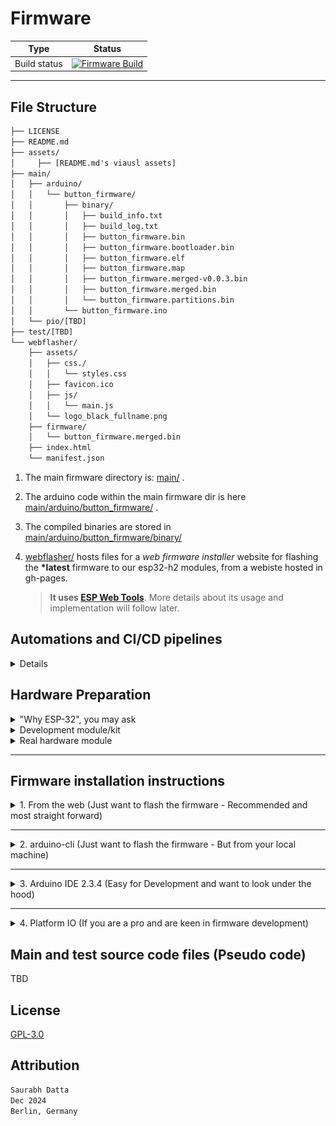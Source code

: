 # Firmware

| Type | Status |
|------|---------|
| Build status | [![Firmware Build](https://github.com/dattasaurabh82/help-button-firmware/actions/workflows/build_main_firmware.yml/badge.svg)](https://github.com/dattasaurabh82/help-button-firmware/actions/workflows/build_main_firmware.yml) |

---

## File Structure

```txt
├── LICENSE
├── README.md
├── assets/
│     ├── [README.md's viausl assets]
├── main/
│   ├── arduino/
│   │   └── button_firmware/
│   │       ├── binary/
│   │       │   ├── build_info.txt
│   │       │   ├── build_log.txt
│   │       │   ├── button_firmware.bin
│   │       │   ├── button_firmware.bootloader.bin
│   │       │   ├── button_firmware.elf
│   │       │   ├── button_firmware.map
│   │       │   ├── button_firmware.merged-v0.0.3.bin
│   │       │   ├── button_firmware.merged.bin
│   │       │   └── button_firmware.partitions.bin
│   │       └── button_firmware.ino
│   └── pio/[TBD]
├── test/[TBD]
└── webflasher/
    ├── assets/
    │   ├── css./
    │   │   └── styles.css
    │   ├── favicon.ico
    │   ├── js/
    │   │   └── main.js
    │   └── logo_black_fullname.png
    ├── firmware/
    │   └── button_firmware.merged.bin
    ├── index.html
    └── manifest.json
```

1. The main firmware directory is: [main/](main/) .
2. The arduino code within the main firmware dir is here [main/arduino/button_firmware/](main/arduino) .
3. The compiled binaries are stored in [main/arduino/button_firmware/binary/](main/arduino/button_firmware/binary/)
4. [webflasher/](webflasher/) hosts files for a _web firmware installer_ website for flashing the __*latest__ firmware to our esp32-h2 modules, from a webiste hosted in gh-pages.

   > __It uses [ESP Web Tools](https://esphome.github.io/esp-web-tools/)__. More details about its usage and implementation will follow later.

## Automations and CI/CD pipelines

<details>
<summary> Details </summary>

1. An automation flow to  [build releases](.github/workflows/build_main_firmware.yml) from the source code as binary files, is triggered by new unique tag pushes.

> __This also commits and pushes the binaries to the repository itself in [main/arduino/button_firmware/binary/](main/arduino/button_firmware/binary/)__

```bash
git tag v0.0.x
git push -u origin v0.0.x
# Will create a new tag and a new release
```

[![](https://mermaid.ink/img/pako:eNqNVG1v2jAQ_iuWK03tRDtIoCv5MKmlL2Pqqoh2fGjgg4kvxGpiR45dylD_-xzHKaFDauEDd9w9z735boNjQQEHOMnEKk6JVOjhcsYRQvfKKIdRqMsUPZAlev56Yr7zI3R8_ANNScYoUfBLLKJGRkaZz7gFl3qxlKRI9ztWdNdC5kTNrXf1mfaiUQrxE1LGmLSMwKkjbXHZJCaQASkttRP3prDHLZQihrLcRh8JnrClZb3QLKNWGok8Z6odylGjNn0NjeofLQFd8WcmBc-Bt8qzQVyJQitUdX1eR_GiMS8VyTJ0LqlmXKDR7djZ_Dfb1X3oewYmG1h_C6MkkZqhOxAFe4EM3bLFNvK2fztp2zKjuthrJvMVMcw76V50o5GEal5fUCEKnVUiMSnYVqVAKEiUsMwldGGqM03i3-IatGCcyDWiTDq7Z3qUF8bfgFw8a9gN6kdTkCxZN_gqQOkY-maAnOSwa_uo0nqMkZsm4RRVb_rdaMJea4JLplyTQy86p3RPLu_QfkNvVogvG6dR2K_3RwmUE8abfwfRn8IugnnrH6bvnl4zC6fupj_pNeamtehxHNbhJl50AxxkC4zuhNpbyMRveG6Y-qkX_0ezSe4ku10vy3fF6eF2z_QiY2UKdH7UbKVamwdgb0vVziw4SIannVJJ8QTBge_7Tj5eMarSwCteWjDD7UDDZPhZUPtq1OA4Tj4LbhX3OSzu4BzM8WLU3NRNxTTDKoUcZjgwIiXyaYZn_NX4Ea3E_ZrHOEhIVkIHS6GX6Zum7RO5ZMQ8g_zt34LwRyGMrqSuVRxs8AsOuh28xsFZ98TrnvW875535g1OvcFrB_-1_r0OBsqUkL_re2_P_us_N6bpQA?type=png)](https://mermaid.live/edit#pako:eNqNVG1v2jAQ_iuWK03tRDtIoCv5MKmlL2Pqqoh2fGjgg4kvxGpiR45dylD_-xzHKaFDauEDd9w9z735boNjQQEHOMnEKk6JVOjhcsYRQvfKKIdRqMsUPZAlev56Yr7zI3R8_ANNScYoUfBLLKJGRkaZz7gFl3qxlKRI9ztWdNdC5kTNrXf1mfaiUQrxE1LGmLSMwKkjbXHZJCaQASkttRP3prDHLZQihrLcRh8JnrClZb3QLKNWGok8Z6odylGjNn0NjeofLQFd8WcmBc-Bt8qzQVyJQitUdX1eR_GiMS8VyTJ0LqlmXKDR7djZ_Dfb1X3oewYmG1h_C6MkkZqhOxAFe4EM3bLFNvK2fztp2zKjuthrJvMVMcw76V50o5GEal5fUCEKnVUiMSnYVqVAKEiUsMwldGGqM03i3-IatGCcyDWiTDq7Z3qUF8bfgFw8a9gN6kdTkCxZN_gqQOkY-maAnOSwa_uo0nqMkZsm4RRVb_rdaMJea4JLplyTQy86p3RPLu_QfkNvVogvG6dR2K_3RwmUE8abfwfRn8IugnnrH6bvnl4zC6fupj_pNeamtehxHNbhJl50AxxkC4zuhNpbyMRveG6Y-qkX_0ezSe4ku10vy3fF6eF2z_QiY2UKdH7UbKVamwdgb0vVziw4SIannVJJ8QTBge_7Tj5eMarSwCteWjDD7UDDZPhZUPtq1OA4Tj4LbhX3OSzu4BzM8WLU3NRNxTTDKoUcZjgwIiXyaYZn_NX4Ea3E_ZrHOEhIVkIHS6GX6Zum7RO5ZMQ8g_zt34LwRyGMrqSuVRxs8AsOuh28xsFZ98TrnvW875535g1OvcFrB_-1_r0OBsqUkL_re2_P_us_N6bpQA)

1. If the above step completes successfully, it uses the latest compiled firmware binary to update the firmware flasher website ([custom gh-pages hosting workflow](.github/workflows/pages.yml)) and deploys the Web Flasher interface to GitHub Pages. Thus, it can be triggered manually (takes the last releae tag, automatiocally) or gets trigerred automatically after a successful firmware build.

```mermaid
flowchart TD
    Start([Start]) --> Trigger{Trigger Type}
    Trigger -->|Manual| Check[Check Conditions]
    Trigger -->|After Build Workflow| Check
    
    subgraph Conditions[Condition Check]
        Check{Manual or Success?}
        Check -->|No| End([End])
        Check -->|Yes| Deploy[Deploy Process]
    end

    subgraph Deploy[Deployment Process]
        D1[Checkout Repository]
        D2[Get Latest Tag Version]
        D3[Setup GitHub Pages]
        
        subgraph Prepare[Prepare Files]
            P1[Clean firmware directory]
            P2[Create new firmware directory]
            P3[Copy latest binary]
            P1 --> P2
            P2 --> P3
        end
        
        subgraph Update[Update Files]
            U1[Update manifest.json version]
            U2[Update index.html version]
            U1 --> U2
        end
        
        D1 --> D2
        D2 --> D3
        D3 --> Prepare
        Prepare --> Update
    end
    
    Deploy --> Upload[Upload to Pages]
    Upload --> DeployPages[Deploy to GitHub Pages]
    DeployPages --> End

    style Start fill:#f96,stroke:#333,stroke-width:2px
    style End fill:#9f9,stroke:#333,stroke-width:2px
    style Deploy fill:#ccf,stroke:#333,stroke-width:2px
    style Upload fill:#fc9,stroke:#333,stroke-width:2px
    style DeployPages fill:#fc9,stroke:#333,stroke-width:2px
```

</details>

## Hardware Preparation

<details>
<summary>"Why ESP-32", you may ask</summary>

We have chosen [ESP32-H2-MINI-1](https://www.espressif.com/sites/default/files/documentation/esp32-h2-mini-1_mini-1u_datasheet_en.pdf) for its natural advantages:

1. The ESP family is developer-friendly, with the ESP SDK being widely supported across various frameworks like Arduino and PIO, in addition to ESP-IDF itself. This makes long-term development maintenance much easier.
2. This specific module has the lowest deep sleep power consumption in the entire ESP family (as of December 2024).
3. It is widely available and cost-effective.
4. Firmware flashing is simpler compared to previous microcontrollers, requiring no development environment. For example, web flashing capabilities mean factories can easily flash devices during mass production without setting up specific development environments.
5. It has a smaller footprint.
6. It features built-in BLE and WiFi, plus support for future protocols like Thread, making it future-proof.
7. It has all [necessary certifications](https://www.espressif.com/en/support/documents/certificates?keys=&field_product_value%5B%5D=ESP32-H2&field_product_value%5B%5D=ESP32-H2-MINI-1) for shipping radio-based consumer electronics.

</details>

<details>
<summary>Development module/kit</summary>

To test development and firmware, you can purchase [ESP32-H2-DevKitM-1](https://docs.espressif.com/projects/esp-dev-kits/en/latest/esp32h2/esp32-h2-devkitm-1/user_guide.html)

![alt text](<assets/dev module info.png>)

![alt text](assets/esp32-h2-devkitm-1-v1.2_pinlayout.png)

🛒 [Purchase link](https://amzn.eu/d/6zMkRbX)
</details>

<details>
<summary>Real hardware module</summary>

TBD
</details>

---

## Firmware installation instructions

<details>
<summary>1. From the web (Just want to flash the firmware - Recommended and most straight forward)</summary>

![alt text](<assets/Step 1.png>)

1.1. Go to: https://dattasaurabh82.github.io/help-button-firmware/ and click "Connect". Of course, plug in your device first.

![alt text](<assets/Step 2.png>)

1.2. Select the correct serial port/COM port (in Windows)

![alt text](<assets/Step 3.png>)

1.3. Click "Install Button Firmware". The latest firmware is always there because of our automations (mentioned above).

![alt text](<assets/Step 4.png>)

1.4. Select "Erase device" to Erase the flash and then click "Next".

![alt text](<assets/Step 5.png>)

1.5. Click "Install" to start firmware flashing.

![alt text](<assets/Step 6.png>)

1.6. Now wait and follow the prompts and watch the progress.

![alt text](<assets/Step 7.png>)

![alt text](<assets/Step 8.png>)

![alt text](<assets/Step 9.png>)

1.7. After completion, open the serial port, for now, to check.

> If there are trouble, the UI will guide you on how to troubleshoot.

</details>

---

<details>
<summary>2. arduino-cli (Just want to flash the firmware - But from your local machine)</summary>

### 2.1. Install Arduino CLI

Follow the [Instructions from here](https://arduino.github.io/arduino-cli/1.1/installation/) for your platform (Pick the latest version from the top left drop down).

### 2.2. Install ESP32 boards

```bash
# Add the ESP32 boards URL
arduino-cli config add board_manager.additional_urls https://raw.githubusercontent.com/espressif/arduino-esp32/gh-pages/package_esp32_index.json

# Update the core index
arduino-cli core update-index

# Install the ESP32 core
arduino-cli core install esp32:esp32
```

### 2.3. Building and uploading the firmware

#### 2.3.1. Clone this repository to your local machine.

#### 2.3.2. Navigate to the [main/arduino/button_firmware](main/arduino/button_firmware) directory.

```bash
cd main/arduino/button_firmware
```

#### 2.3.3. Clean and create a new binary directory

```bash
rm -rf binary
mkdir -p binary
```

#### 2.3.4. Compile the firmware

```bash
arduino-cli compile -v --fqbn esp32:esp32:esp32h2:UploadSpeed=921600,CDCOnBoot=default,FlashFreq=64,FlashMode=qio,FlashSize=4M,PartitionScheme=default,DebugLevel=none,EraseFlash=none,JTAGAdapter=default,ZigbeeMode=default --output-dir binary .

# verify
cd binary && ls -la
```

#### 2.3.5. Upload the firmware

```bash
# Assuming you are in main/arduino/button_firmware 
# and a binary dir exists with the compiled binaries from the previous step
arduino-cli upload -v --fqbn esp32:esp32:esp32h2:UploadSpeed=921600,CDCOnBoot=default,FlashFreq=64,FlashMode=qio,FlashSize=4M,PartitionScheme=default,DebugLevel=none,EraseFlash=none,JTAGAdapter=default,ZigbeeMode=default --port /dev/your-serial-port binary/button_firmware.ino.merged.bin
```

> `--port /dev/your-serial-port`: Specifies the serial port to which the ESP32-H2 board is connected.
>
> Replace `/dev/your-serial-port` with the actual serial port name on your system (e.g., `/dev/ttyUSB0` on Linux, `COM3` on Windows).
>
> You can find the port name by running the `arduino-cli board list` command.

#### 2.3.6. Verify the firmware

TBD
</details>

---

<details>
<summary>3. Arduino IDE 2.3.4 (Easy for Development and want to look under the hood)</summary>

#### 3.1. Prerequisites

1. Install the latest Arduino IDE (version 2.3.4 or above) for your platform.
2. Open the Arduino IDE and navigate to the Board Manager.
3. Search for "esp32" and install the "esp32 by Espressif" (latest).

#### 3.2. Compile & upload

3.2.1. Clone this repository to your local machine.
3.2.2. Open the [button_firmware.ino](main/arduino/button_firmware/button_firmware.ino) file located in the [main/arduino/button_firmware](main) directory.
3.2.3. In the Arduino IDE, select the following board parameters:

   ```txt
   Board: ESP32-H2-Dev Module
   Upload Speed: 921600
   CDC On Boot: Disabled
   Flash Frequency: 64MHz
   Flash Mode: QIO
   Flash Size: 4MB (32Mb)
   Partition Scheme: Default 4MB (1.2MB APP/1.5MB SPIFFS)
   Erase Flash: Disabled
   JTAG Adapter: Disabled
   Zigbee Mode: Disabled
   ```

3.2.4. Select the appropriate USB Serial port for your device (in Win, make sure you ahve "xxx" drtiver installed and then select the right COM port; on mac and linux, you can ignore).
3.2.5. Click the Upload button to flash the firmware. It will compile and upload
</details>

---

<details>
<summary>4. Platform IO (If you are a pro and are keen in firmware development)</summary>

TBD

</details>

## Main and test source code files (Pseudo code)

TBD

## License

[GPL-3.0](LICENSE)

## Attribution

```txt
Saurabh Datta
Dec 2024
Berlin, Germany
```

